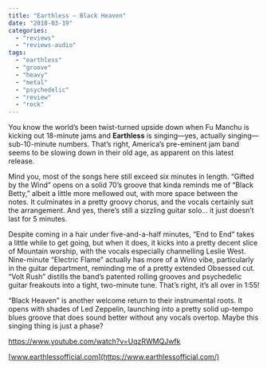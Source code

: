 ```yaml
---
title: "Earthless – Black Heaven"
date: "2018-03-19"
categories: 
  - "reviews"
  - "reviews-audio"
tags: 
  - "earthless"
  - "groove"
  - "heavy"
  - "metal"
  - "psychedelic"
  - "review"
  - "rock"
---
```


You know the world’s been twist-turned upside down when Fu Manchu is kicking out 18-minute jams and **Earthless** is singing—yes, actually singing—sub-10-minute numbers. That’s right, America’s pre-eminent jam band seems to be slowing down in their old age, as apparent on this latest release.

Mind you, most of the songs here still exceed six minutes in length. “Gifted by the Wind” opens on a solid 70’s groove that kinda reminds me of “Black Betty,” albeit a little more mellowed out, with more space between the notes. It culminates in a pretty groovy chorus, and the vocals certainly suit the arrangement. And yes, there’s still a sizzling guitar solo… it just doesn’t last for 5 minutes.

Despite coming in a hair under five-and-a-half minutes, “End to End” takes a little while to get going, but when it does, it kicks into a pretty decent slice of Mountain worship, with the vocals especially channelling Leslie West. Nine-minute “Electric Flame” actually has more of a Wino vibe, particularly in the guitar department, reminding me of a pretty extended Obsessed cut. “Volt Rush” distills the band’s patented rolling grooves and psychedelic guitar freakouts into a tight, two-minute tune. That’s right, it’s all over in 1:55!

“Black Heaven” is another welcome return to their instrumental roots. It opens with shades of Led Zeppelin, launching into a pretty solid up-tempo blues groove that does sound better without any vocals overtop. Maybe this singing thing is just a phase?

https://www.youtube.com/watch?v=UqzRWMQJwfk

[www.earthlessofficial.com](https://www.earthlessofficial.com/)
